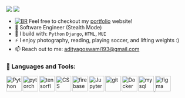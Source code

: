 [<img src="https://img.shields.io/badge/github-%2312100E.svg?&style=for-the-badge&logo=github&logoColor=white&color=black" />](https://github.com/adityagoswami21) 
[<img src="https://img.shields.io/badge/linkedin-%230077B5.svg?&style=for-the-badge&logo=linkedin&logoColor=white" />](https://www.linkedin.com/in/adityagoswami21)

- [![BR](https://b-r.io/logo/favicon-16x16.png)](https://brianruizy.com/) 
Feel free to checkout my [portfolio](https://github.com/adityagoswami21) website!
- 🏢 Software Engineer (Stealth Mode) 
- 🧰 I build with: `Python` `Django`, `HTML`, `MUI`
- ⚡ I enjoy photography, reading, playing soccer, and lifting weights :)
- 📫 Reach out to me: adityagoswami193@gmail.com

### 🔨 Languages and Tools:
<a href="https://www.python.org" target="_blank"><img align="left" alt="Python" height ="42px" src="https://raw.githubusercontent.com/rahul-jha98/github_readme_icons/main/language_and_tools/square/python/python.svg"></a> 
<a href="https://pytorch.org/" target="_blank"> <img align="left" src="https://raw.githubusercontent.com/rahul-jha98/github_readme_icons/main/language_and_tools/square/pytorch/pytorch.svg" alt="pytorch" height="42px"/> </a> 
<a href="https://www.tensorflow.org" target="_blank"> <img align="left" src="https://raw.githubusercontent.com/rahul-jha98/github_readme_icons/main/language_and_tools/square/tensorflow/tensorflow.svg" alt="tensorflow" height="42px"/> </a> 
<a href="https://developer.mozilla.org/en-US/docs/Web/CSS" target="_blank"><img align="left" alt="CSS" height ="42px" src="https://user-images.githubusercontent.com/25181517/183898674-75a4a1b1-f960-4ea9-abcb-637170a00a75.png"></a>
<a href="https://firebase.google.com/" target="_blank"> <img align="left" src="https://raw.githubusercontent.com/rahul-jha98/github_readme_icons/main/language_and_tools/square/firebase/firebase.svg" alt="firebase" height ="42px"/> </a>
<a href="https://www.mysql.com/" target="_blank"> <img src="https://raw.githubusercontent.com/Thomas-George-T/Thomas-George-T/master/assets/mysql.svg" alt="mysql" height='42px'/> </a>
<a href="https://jupyter.org/" target="_blank"> <img align="left" alt="Jupyter-Notebook" height ="42px" src="https://user-images.githubusercontent.com/25181517/183914128-3fc88b4a-4ac1-40e6-9443-9a30182379b7.png"></a>
<a href="https://git-scm.com/" target="_blank"> <img src="https://raw.githubusercontent.com/rahul-jha98/github_readme_icons/main/language_and_tools/square/git-scm/git-scm.svg" align="left" alt="git" height='42px'/> </a>
<a href="https://www.docker.com/" target="_blank"> <img src="https://user-images.githubusercontent.com/25181517/117207330-263ba280-adf4-11eb-9b97-0ac5b40bc3be.png" align="left" alt="Docker" height='42px'/> </a>
<a href="https://www.figma.com/" target="_blank"> <img src="https://raw.githubusercontent.com/rahul-jha98/github_readme_icons/main/language_and_tools/square/figma/figma.svg" alt="figma" height='42px'/> </a>
